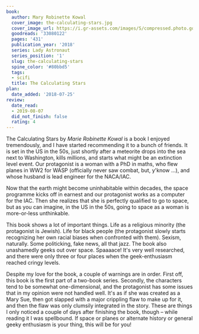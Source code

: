 ```yaml
---
book:
  author: Mary Robinette Kowal
  cover_image: the-calculating-stars.jpg
  cover_image_url: https://i.gr-assets.com/images/S/compressed.photo.goodreads.com/books/1539850192l/33080122._SX98_.jpg
  goodreads: '33080122'
  pages: '431'
  publication_year: '2018'
  series: Lady Astronaut
  series_position: '1'
  slug: the-calculating-stars
  spine_color: '#80bbd5'
  tags:
  - scifi
  title: The Calculating Stars
plan:
  date_added: '2018-07-25'
review:
  date_read:
  - 2019-08-07
  did_not_finish: false
  rating: 4
---
```


The Calculating Stars by *Marie Robinette Kowal* is a book I enjoyed tremendously, and I have started recommending it to a bunch of friends. It is set in the US in the 50s, just shortly after a meteorite drops into the sea next to Washington, kills millions, and starts what might be an extinction level event. Our protagonist is a woman with a PhD in maths, who flew planes in WW2 for WASP (officially never saw combat, but, y'know …), and whose husband is lead engineer for the NACA/IAC.

Now that the earth might become uninhabitable within decades, the space programme kicks off in earnest and our protagonist works as a computer for the IAC. Then she realizes that she is perfectly qualified to go to space, but as you can imagine, in the US in the 50s, going to space as a woman is more-or-less unthinkable.

This book shows a lot of important things. Life as a religious minority (the protagonist is Jewish). Life for black people (the protagonist slowly starts recognizing her own racial biases when confronted with them). Sexism, naturally. Some politicking, fake news, all that jazz. The book also unashamedly geeks out over space. Spaaaace! It's very well researched, and there were only three or four places when the geek-enthusiasm reached cringy levels.

Despite my love for the book, a couple of warnings are in order. First off, this book is the first part of a two-book series. Secondly, the characters tend to be somewhat one-dimensional, and the protagonist has some issues that in my opinion were not handled well. It's as if she was created as a Mary Sue, then got slapped with a major crippling flaw to make up for it, and then the flaw was only clumsily integrated in the story. These are things I only noticed a couple of days after finishing the book, though – while reading it I was spellbound. If space or planes or alternate history or general geeky enthusiasm is your thing, this will be for you!
